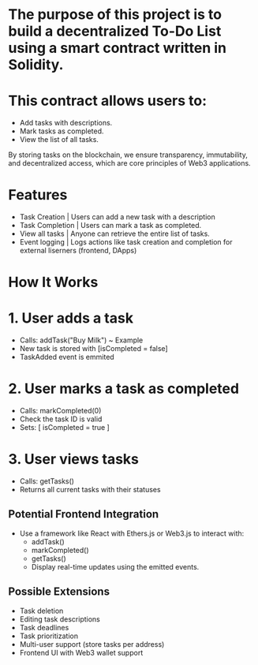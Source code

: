 # The purpose of this project is to build a decentralized To-Do List using a smart contract written in Solidity.

# This contract allows users to:
- Add tasks with descriptions.
- Mark tasks as completed.
- View the list of all tasks.

By storing tasks on the blockchain, we ensure transparency, immutability, and decentralized access, which are core principles of Web3 applications.

## 
# Features
- Task Creation | Users can add a new task with a description
- Task Completion | Users can mark a task as completed.
- View all tasks | Anyone can retrieve the entire list of tasks.
- Event logging | Logs actions like task creation and completion for external liserners (frontend, DApps)
##

# How It Works
# 1. User adds a task
- Calls: addTask("Buy Milk")  ~ Example
- New task is stored with [isCompleted = false]
- TaskAdded event is emmited

# 2. User marks a task as completed
- Calls: markCompleted(0)
- Check the task ID is valid
- Sets: [ isCompleted = true ]

# 3. User views tasks
- Calls: getTasks()
- Returns all current tasks with their statuses

## Potential Frontend Integration
- Use a framework like React with Ethers.js or Web3.js to interact with:
   - addTask()
   - markCompleted()
   - getTasks()
   - Display real-time updates using the emitted events.

## Possible Extensions
- Task deletion
- Editing task descriptions
- Task deadlines
- Task prioritization
- Multi-user support (store tasks per address)
- Frontend UI with Web3 wallet support
